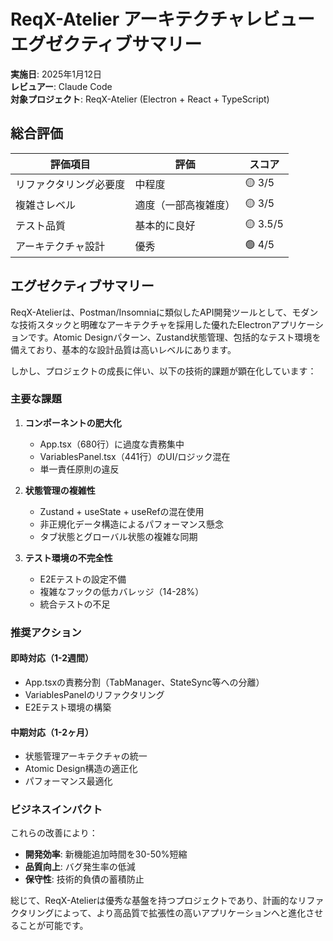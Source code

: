 # ReqX-Atelier アーキテクチャレビュー エグゼクティブサマリー

**実施日**: 2025年1月12日  
**レビュアー**: Claude Code  
**対象プロジェクト**: ReqX-Atelier (Electron + React + TypeScript)

## 総合評価

| 評価項目               | 評価                 | スコア   |
| ---------------------- | -------------------- | -------- |
| リファクタリング必要度 | 中程度               | 🟡 3/5   |
| 複雑さレベル           | 適度（一部高複雑度） | 🟡 3/5   |
| テスト品質             | 基本的に良好         | 🟡 3.5/5 |
| アーキテクチャ設計     | 優秀                 | 🟢 4/5   |

## エグゼクティブサマリー

ReqX-Atelierは、Postman/Insomniaに類似したAPI開発ツールとして、モダンな技術スタックと明確なアーキテクチャを採用した優れたElectronアプリケーションです。Atomic Designパターン、Zustand状態管理、包括的なテスト環境を備えており、基本的な設計品質は高いレベルにあります。

しかし、プロジェクトの成長に伴い、以下の技術的課題が顕在化しています：

### 主要な課題

1. **コンポーネントの肥大化**

   - App.tsx（680行）に過度な責務集中
   - VariablesPanel.tsx（441行）のUI/ロジック混在
   - 単一責任原則の違反

2. **状態管理の複雑性**

   - Zustand + useState + useRefの混在使用
   - 非正規化データ構造によるパフォーマンス懸念
   - タブ状態とグローバル状態の複雑な同期

3. **テスト環境の不完全性**
   - E2Eテストの設定不備
   - 複雑なフックの低カバレッジ（14-28%）
   - 統合テストの不足

### 推奨アクション

#### 即時対応（1-2週間）

- App.tsxの責務分割（TabManager、StateSync等への分離）
- VariablesPanelのリファクタリング
- E2Eテスト環境の構築

#### 中期対応（1-2ヶ月）

- 状態管理アーキテクチャの統一
- Atomic Design構造の適正化
- パフォーマンス最適化

### ビジネスインパクト

これらの改善により：

- **開発効率**: 新機能追加時間を30-50%短縮
- **品質向上**: バグ発生率の低減
- **保守性**: 技術的負債の蓄積防止

総じて、ReqX-Atelierは優秀な基盤を持つプロジェクトであり、計画的なリファクタリングによって、より高品質で拡張性の高いアプリケーションへと進化させることが可能です。
